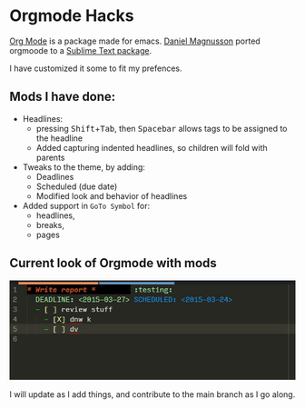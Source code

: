 # Orgmode Hacks

[Org Mode][OM] is a package made for emacs. [Daniel Magnusson][dm] ported orgmoode to a [Sublime Text package][stp].

I have customized it some to fit my prefences.

## Mods I have done:

- Headlines:
  - pressing <kbd>Shift</kbd>+<kbd>Tab</kbd>, then <kbd>Spacebar</kbd> allows tags to be assigned to the headline
  - Added capturing indented headlines, so children will fold with parents
- Tweaks to the theme, by adding:
  - Deadlines
  - Scheduled (due date)
  - Modified look and behavior of headlines
- Added support in `GoTo Symbol` for:
  - headlines, 
  - breaks, 
  - pages

## Current look of Orgmode with mods
![Screen shot of orgmode in sublime text](https://github.com/rbenson/SublimeText/blob/master/orgmode/Om.jpg)

I will update as I add things, and contribute to the main branch as I go along.

[OM]:http://orgmode.org/
[dm]:https://github.com/danielmagnussons/
[stp]:https://github.com/danielmagnussons/orgmode
